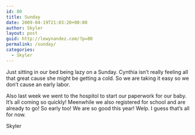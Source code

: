 ```yaml
---
id: 80
title: Sunday
date: 2009-04-19T21:03:20+00:00
author: Skyler
layout: post
guid: http://lewynandez.com/?p=80
permalink: /sunday/
categories:
  - Skyler
---
```

Just sitting in our bed being lazy on a Sunday. Cynthia isn&#8217;t really feeling all that great cause she might be getting a cold. So we are taking it easy so we don&#8217;t cause an early labor. 

Also last week we went to the hospitol to start our paperwork for our baby. It&#8217;s all coming so quickly! Meenwhile we also registered for school and are already to go! So early too! We are so good this year! Welp. I guess that&#8217;s all for now. 

Skyler